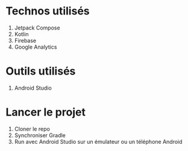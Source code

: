 # Technos utilisés
1. Jetpack Compose
2. Kotlin
3. Firebase
4. Google Analytics

# Outils utilisés
1. Android Studio

# Lancer le projet
1. Cloner le repo
2. Synchroniser Gradle
3. Run avec Android Studio sur un émulateur ou un téléphone Android
